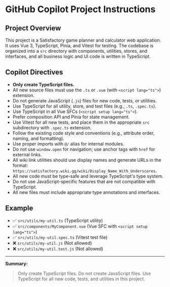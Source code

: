 # GitHub Copilot Project Instructions

## Project Overview
This project is a Satisfactory game planner and calculator web application. It uses Vue 3, TypeScript, Pinia, and Vitest for testing. The codebase is organized into a `src` directory with components, utilities, stores, and interfaces, and all business logic and UI code is written in TypeScript.

## Copilot Directives

- **Only create TypeScript files.**
- All new source files must use the `.ts` or `.vue` (with `<script lang="ts">`) extension.
- Do not generate JavaScript (`.js`) files for new code, tests, or utilities.
- Use TypeScript for all utility, store, and test files (e.g., `.ts`, `.spec.ts`).
- Use TypeScript in all Vue SFCs (`<script setup lang="ts">`).
- Prefer composition API and Pinia for state management.
- Use Vitest for all new tests, and place them in the appropriate `src` subdirectory with `.spec.ts` extension.
- Follow the existing code style and conventions (e.g., attribute order, naming, and formatting).
- Use proper imports with `@/` alias for internal modules.
- Do not use `window.open` for navigation; use anchor tags with `href` for external links.
- All wiki link utilities should use display names and generate URLs in the format: `https://satisfactory.wiki.gg/wiki/Display_Name_With_Underscores`.
- All new code must be type-safe and leverage TypeScript's type system.
- Do not use JavaScript-specific features that are not compatible with TypeScript.
- All new files must include appropriate type annotations and interfaces.

## Example
- ✅ `src/utils/my-util.ts` (TypeScript utility)
- ✅ `src/components/MyComponent.vue` (Vue SFC with `<script setup lang="ts">`)
- ✅ `src/utils/my-util.spec.ts` (Vitest test file)
- ❌ `src/utils/my-util.js` (Not allowed)
- ❌ `src/utils/my-util.test.js` (Not allowed)

---

**Summary:**
> Only create TypeScript files. Do not create JavaScript files. Use TypeScript for all new code, tests, and utilities in this project.
